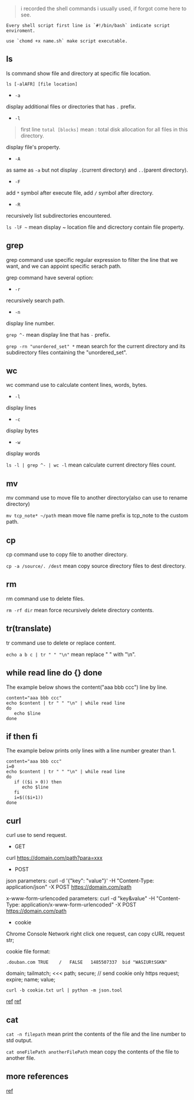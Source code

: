 > i recorded the shell commands i usually used, if forgot come here to see.

```
Every shell script first line is `#!/bin/bash` indicate script enviroment.

use `chomd +x name.sh` make script executable.
```

## ls

ls command show file and directory at specific file location.

`ls [-alAFR] [file location]`

- `-a`

display additional files or directories that has `.` prefix.

- `-l`

> first line `total [blocks]` mean : total disk allocation for all files in this directory.

display file's property.

- `-A`

as same as `-a` but not display `.`(current directory) and `..`(parent directory).

- `-F`

add `*` symbol after execute file, add `/` symbol after directory.

- `-R`

recursively list subdirectories encountered.

`ls -lF ~` mean display ~ location file and dicrectory contain file property.

## grep

grep command use specific regular expression to filter the line that we want, and we can appoint specific serach path.

grep command have several option:

- `-r`

recursively search path.

- `-n` 

display line number.

`grep ^-` mean display line that has `-` prefix.

`grep -rn "unordered_set" *` mean search for the current directory and its subdirectory files containing the "unordered_set".

## wc

wc command use to calculate content lines, words, bytes.

- `-l` 

display lines

- `-c`

display bytes

- `-w` 

display words

`ls -l | grep ^- | wc -l` mean calculate current directory files count.

## mv

mv command use to move file to another directory(also can use to rename directory)

`mv tcp_note* ~/path` mean move file name prefix is tcp_note to the custom path.

## cp

cp command use to copy file to another directory.

`cp -a /source/. /dest` mean copy source directory files to dest directory.

## rm

rm command use to delete files.

`rm -rf dir` mean force recursively delete directory contents.

## tr(translate)

tr command use to delete or replace content.

`echo a b c | tr " " "\n"` mean replace " " with "\n".

## while read line do {} done

The example below shows the content("aaa bbb ccc") line by line.

```
content="aaa bbb ccc"
echo $content | tr " " "\n" | while read line
do
   echo $line
done
```
## if then fi

The example below prints only lines with a line number greater than 1.

```
content="aaa bbb ccc"
i=0
echo $content | tr " " "\n" | while read line
do
   if (($i > 0)) then
      echo $line
   fi
   i=$(($i+1))
done
```

## curl

curl use to send request.

- GET

curl https://domain.com/path?para=xxx

- POST

json parameters: curl -d '{"key": "value"}' -H "Content-Type: application/json" -X POST https://domain.com/path

x-www-form-urlencoded parameters: curl -d "key&value" -H "Content-Type: application/x-www-form-urlencoded" -X POST https://domain.com/path

- cookie

Chrome Console Network right click one request, can copy cURL request str;

cookie file format:

```
.douban.com	TRUE	/	FALSE	1485507337	bid	"WASIURtSGKN"
```

domain;
tailmatch; <<<
path;
secure; // send cookie only https request;
expire;
name;
value;

`curl -b cookie.txt url | python -m json.tool`

[ref](https://curl.haxx.se/docs/http-cookies.html)
[ref](https://aiezu.com/article/linux_curl_http_cookie.html)

## cat

`cat -n filepath` mean print the contents of the file and the line number to std output.

`cat oneFilePath anotherFilePath` mean copy the contents of the file to another file.

## more references

[ref](https://www.jianshu.com/p/d9ec00d28237)
